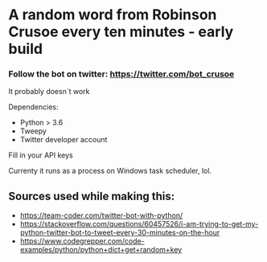 # A random word from Robinson Crusoe every ten minutes - early build
### Follow the bot on twitter: https://twitter.com/bot_crusoe

It probably doesn´t work

Dependencies: 
* Python > 3.6
* Tweepy
* Twitter developer account


Fill in your API keys

Currenty it runs as a process on Windows task scheduler, lol.

## Sources used while making this: 
* https://team-coder.com/twitter-bot-with-python/
* https://stackoverflow.com/questions/60457526/i-am-trying-to-get-my-python-twitter-bot-to-tweet-every-30-minutes-on-the-hour
* https://www.codegrepper.com/code-examples/python/python+dict+get+random+key 
